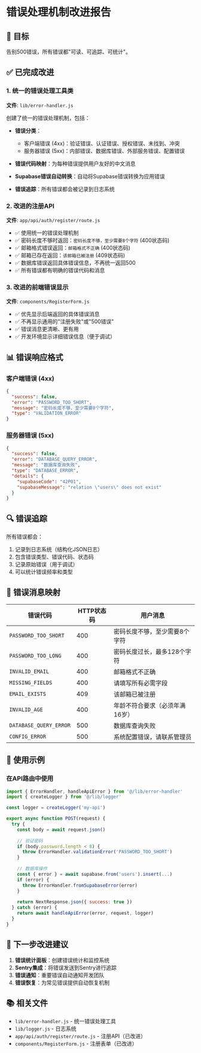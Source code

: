 # 错误处理机制改进报告

## 🎯 目标

告别500错误，所有错误都"可读、可追踪、可统计"。

## ✅ 已完成改进

### 1. 统一的错误处理工具类

**文件**: `lib/error-handler.js`

创建了统一的错误处理机制，包括：

- **错误分类**：
  - 客户端错误 (4xx)：验证错误、认证错误、授权错误、未找到、冲突
  - 服务器错误 (5xx)：内部错误、数据库错误、外部服务错误、配置错误

- **错误代码映射**：为每种错误提供用户友好的中文消息

- **Supabase错误自动转换**：自动将Supabase错误转换为应用错误

- **错误追踪**：所有错误都会被记录到日志系统

### 2. 改进的注册API

**文件**: `app/api/auth/register/route.js`

- ✅ 使用统一的错误处理机制
- ✅ 密码长度不够时返回：`密码长度不够，至少需要8个字符` (400状态码)
- ✅ 邮箱格式错误返回：`邮箱格式不正确` (400状态码)
- ✅ 邮箱已存在返回：`该邮箱已被注册` (409状态码)
- ✅ 数据库错误返回具体错误信息，不再统一返回500
- ✅ 所有错误都有明确的错误代码和消息

### 3. 改进的前端错误显示

**文件**: `components/RegisterForm.js`

- ✅ 优先显示后端返回的具体错误消息
- ✅ 不再显示通用的"注册失败"或"500错误"
- ✅ 错误消息更清晰、更有用
- ✅ 开发环境显示详细错误信息（便于调试）

## 📊 错误响应格式

### 客户端错误 (4xx)

```json
{
  "success": false,
  "error": "PASSWORD_TOO_SHORT",
  "message": "密码长度不够，至少需要8个字符",
  "type": "VALIDATION_ERROR"
}
```

### 服务器错误 (5xx)

```json
{
  "success": false,
  "error": "DATABASE_QUERY_ERROR",
  "message": "数据库查询失败",
  "type": "DATABASE_ERROR",
  "details": {
    "supabaseCode": "42P01",
    "supabaseMessage": "relation \"users\" does not exist"
  }
}
```

## 🔍 错误追踪

所有错误都会：
1. 记录到日志系统（结构化JSON日志）
2. 包含错误类型、错误代码、状态码
3. 记录原始错误（用于调试）
4. 可以统计错误频率和类型

## 📝 错误消息映射

| 错误代码 | HTTP状态码 | 用户消息 |
|---------|-----------|---------|
| `PASSWORD_TOO_SHORT` | 400 | 密码长度不够，至少需要8个字符 |
| `PASSWORD_TOO_LONG` | 400 | 密码长度过长，最多128个字符 |
| `INVALID_EMAIL` | 400 | 邮箱格式不正确 |
| `MISSING_FIELDS` | 400 | 请填写所有必需字段 |
| `EMAIL_EXISTS` | 409 | 该邮箱已被注册 |
| `INVALID_AGE` | 400 | 年龄不符合要求（必须年满16岁） |
| `DATABASE_QUERY_ERROR` | 500 | 数据库查询失败 |
| `CONFIG_ERROR` | 500 | 系统配置错误，请联系管理员 |

## 🚀 使用示例

### 在API路由中使用

```javascript
import { ErrorHandler, handleApiError } from '@/lib/error-handler'
import { createLogger } from '@/lib/logger'

const logger = createLogger('my-api')

export async function POST(request) {
  try {
    const body = await request.json()
    
    // 验证密码
    if (body.password.length < 8) {
      throw ErrorHandler.validationError('PASSWORD_TOO_SHORT')
    }
    
    // 数据库操作
    const { error } = await supabase.from('users').insert(...)
    if (error) {
      throw ErrorHandler.fromSupabaseError(error)
    }
    
    return NextResponse.json({ success: true })
  } catch (error) {
    return await handleApiError(error, request, logger)
  }
}
```

## 🎯 下一步改进建议

1. **错误统计面板**：创建错误统计和监控系统
2. **Sentry集成**：将错误发送到Sentry进行追踪
3. **错误通知**：重要错误自动通知开发团队
4. **错误恢复**：为常见错误提供自动恢复机制

## 📚 相关文件

- `lib/error-handler.js` - 统一错误处理工具
- `lib/logger.js` - 日志系统
- `app/api/auth/register/route.js` - 注册API（已改进）
- `components/RegisterForm.js` - 注册表单（已改进）

